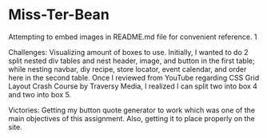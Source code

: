 # Miss-Ter-Bean

Attempting to embed images in README.md file for convenient reference.
1[](Miss-Ter-Bean/Java.pdf)

Challenges:
Visualizing amount of boxes to use. Initially, I wanted to do 2 split nested div tables and nest header, image, and button in the first table; while nesting navbar, diy recipe, store locator, event calendar, and order here in the second table. Once I reviewed from YouTube regarding CSS Grid Layout Crash Course by Traversy Media, I realized I can split two into box 4 and two into box 5. 

Victories:
Getting my button quote generator to work which was one of the main objectives of this assignment. Also, getting it to place properly on the site.
